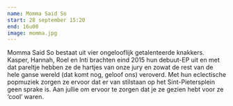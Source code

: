 ```yaml
---
name: Momma Said So
start: 28 september 15:20
end: 16u00
image: momma.jpg
---
```

Momma Said So bestaat uit vier ongelooflijk getalenteerde knakkers. Kasper, Hannah, Roel en Inti brachten eind 2015 hun debuut-EP uit en met dat pareltje hebben ze de hartjes van onze jury en zowat de rest van de hele ganse wereld (dat komt nog, geloof ons) veroverd. Met hun eclectische popmuziek zorgen ze ervoor dat er van stilstaan op het Sint-Pietersplein geen sprake is. Aan jullie om ervoor te zorgen dat je ze gezien hebt voor ze ‘cool’ waren.

